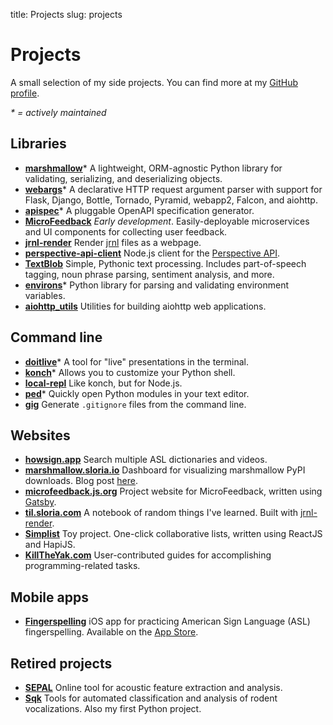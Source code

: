 title: Projects
slug: projects

# Projects

A small selection of my side projects. You can find more at my [GitHub profile][github].

_\* = actively maintained_

## Libraries

<ul class="u-2-col-list">

  <li>
    <i class="fab fa-python"></i>
    <a href="https://marshmallow.readthedocs.io/en/latest/"><strong>marshmallow</strong></a>*
    <span>A lightweight, ORM-agnostic Python library for validating, serializing, and deserializing objects.</span>
  </li>

  <li>
    <i class="fab fa-python"></i>
    <a href="https://github.com/sloria/webargs"><strong>webargs</strong></a>*
    <span>A declarative HTTP request argument parser with support for Flask, Django, Bottle, Tornado, Pyramid, webapp2, Falcon, and aiohttp.</span>
  </li>

  <li>
    <i class="fab fa-python"></i>
    <a href="https://github.com/marshmallow-code/apispec"><strong>apispec</strong></a>*
    <span>A pluggable OpenAPI specification generator.</span>
  </li>

  <li>
    <i class="fab fa-node-js"></i>
    <a href="https://github.com/microfeedback"><strong>MicroFeedback</strong></a>
    <span><em>Early development</em>. Easily-deployable microservices and UI components for collecting user feedback.</span>
  </li>

  <li>
    <i class="fab fa-js-square"></i>
    <a href="https://github.com/sloria/jrnl-render"><strong>jrnl-render</strong></a>
    <span>Render <a href="http://jrnl.sh">jrnl</a> files as a webpage.</span>
  </li>

  <li>
    <i class="fab fa-node-js"></i>
    <a href="https://github.com/sloria/perspective-api-client"><strong>perspective-api-client</strong></a>
    <span>Node.js client for the <a href="https://www.perspectiveapi.com">Perspective API</a>.</span>
  </li>

  <li>
    <i class="fab fa-python"></i>
    <a href="https://textblob.readthedocs.io/"><strong>TextBlob</strong></a>
    <span>Simple, Pythonic text processing. Includes part-of-speech tagging,
    noun phrase parsing, sentiment analysis, and more.</span>
  </li>

  <li>
    <i class="fab fa-python"></i>
    <a href="https://github.com/sloria/environs"><strong>environs</strong></a>*
    <span>Python library for parsing and validating environment variables.</span>
  </li>

  <li>
    <i class="fab fa-python"></i>
    <a href="https://github.com/sloria/aiohttp_utils"><strong>aiohttp_utils</strong></a>
    <span> Utilities for building aiohttp web applications.</span>
  </li>

</ul>

## Command line

<ul class="u-2-col-list">

<li>
  <i class="fab fa-python"></i>
  <a href="https://github.com/sloria/doitlive"><strong>doitlive</strong></a>*
<span> A tool for "live" presentations in the terminal.</span>
</li>

<li>
  <i class="fab fa-python"></i>
  <a href="https://github.com/sloria/konch"><strong>konch</strong></a>*
<span> Allows you to customize your Python shell.</span>
</li>

<li>
  <i class="fab fa-node-js"></i>
  <a href="https://github.com/sloria/local-repl"><strong>local-repl</strong></a>
<span> Like konch, but for Node.js.</span>
</li>

<li>
  <i class="fab fa-python"></i>
  <a href="https://github.com/sloria/ped"><strong>ped</strong></a>*
<span> Quickly open Python modules in your text editor.</span>
</li>

<li>
  <i class="fab fa-python"></i>
  <a href="https://www.github.com/sloria/gig"><strong>gig</strong></a>
<span> Generate <code>.gitignore</code> files from the command line.</span>
</li>

</ul>

## Websites

<ul class="u-2-col-list">

<li>
  <i class="fab fa-js-square"></i>
  <a href="https://howsign.app/"><strong>howsign.app</strong></a>
  <span>Search multiple ASL dictionaries and videos.</span>
</li>

<li>
  <i class="fab fa-python"></i>
  <a href="https://marshmallow.sloria.io"><strong>marshmallow.sloria.io</strong></a>
  <span>Dashboard for visualizing marshmallow PyPI downloads. Blog post <a href="/building-a-dashboard-for-a-python-package/">here</a>.</span>
</li>

<li>
  <i class="fab fa-js-square"></i>
  <a href="https://microfeedback.js.org"><strong>microfeedback.js.org</strong></a>
  <span>Project website for MicroFeedback, written using <a href="https://www.gatsbyjs.org/">Gatsby</a>.</span>
</li>

<li>
  <i class="fab fa-js-square"></i>
  <a href="https://til.sloria.com"><strong>til.sloria.com</strong></a>
  <span>A notebook of random things I've learned. Built with <a href="https://github.com/sloria/jrnl-render">jrnl-render</a>.</span>
</li>

<li>
  <i class="fab fa-node-js"></i>
  <a href="https://github.com/sloria/simplist"><strong>Simplist</strong></a>
  <span> Toy project. One-click collaborative lists,
    written using ReactJS and HapiJS.</span>
</li>

<li>
  <i class="fab fa-python"></i>
  <a href="http://killtheyak.com"><strong>KillTheYak.com</strong></a>
  <span>User-contributed guides for accomplishing programming-related tasks.</span>
</li>
</ul>

## Mobile apps

<ul class="u-2-col-list">
  <li>
    <i class="fab fa-swift"></i>
    <a href="https://github.com/sloria/Fingerspelling-iOS"><strong>Fingerspelling</strong></a>
    <span>iOS app for practicing American Sign Language (ASL) fingerspelling. 
    Available on the <a href="https://apps.apple.com/us/app/asl-fingerspelling-practice/id1503242863">App Store</a>.</span>
  </li>
</ul>

## Retired projects

<ul class="u-2-col-list">
  <li>
    <i class="fab fa-python"></i>
    <a href="http://sepalbio.com"><strong>SEPAL</strong></a>
    <span>Online tool for acoustic feature extraction and analysis.</span>
  </li>

  <li>
    <i class="fab fa-python"></i>
    <a href="http://www.github.com/sloria/usv"><strong>Sqk</strong></a>
    <span> Tools for automated classification and analysis of rodent vocalizations. Also my first Python project.</span>
  </li>
</ul>

[github]: http://www.github.com/sloria
